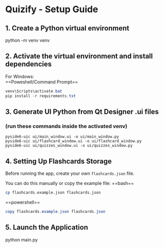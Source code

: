 # Quizify - Setup Guide
## 1. Create a Python virtual environment
python -m venv venv

## 2. Activate the virtual environment and install dependencies
For Windows:  
==Poweshell/Command Prompt==
```powershell
venv\Scripts\activate.bat  
pip install -r requirements.txt
```
## 3. Generate UI Python from Qt Designer .ui files
### (run these commands inside the activated venv)
```
pyside6-uic ui/main_window.ui -o ui/main_window.py  
pyside6-uic ui/flashcard_window.ui -o ui/flashcard_window.py  
pyside6-uic ui/quizzes_window.ui -o ui/quizzes_window.py
```

## 4. Setting Up Flashcards Storage
Before running the app, create your own `flashcards.json` file.

You can do this manually or copy the example file:
==bash==
```bash
cp flashcards.example.json flashcards.json
```
==powershell==
```powershell
copy flashcards.example.json flashcards.json
```

## 5. Launch the Application
python main.py
